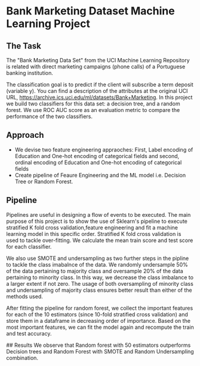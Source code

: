 # Bank Marketing Dataset Machine Learning Project
## The Task
The "Bank Marketing Data Set" from the UCI Machine Learning Repository is related with direct marketing campaigns (phone calls) of a Portuguese banking institution.

The classification goal is to predict if the client will subscribe a term deposit (variable y). You can find a description of the attributes at the original UCI URL, https://archive.ics.uci.edu/ml/datasets/Bank+Marketing.
In this project we build two classifiers for this data set: a decision tree, and a random forest. We use ROC AUC score as an evaluation metric to compare the performance of the two classifiers.
## Approach
<ul>
  <li> We devise two feature engineering appraoches: First, Label encoding of Education and One-hot encoding of categorical fields and second, ordinal encoding of Education and One-hot encoding of categorical fields</li>
  <li>Create pipeline of Feaure Engineering and the ML model i.e. Decision Tree or Random Forest.</li>
  </ul>
  
 ## Pipeline
 <p>Pipelines are useful in designing a flow of events to be executed. The main purpose of this project is to show the use of Sklearn's pipeline to execute stratified K fold cross validation,feature engineering and fit a machine learning model in this specific order. Stratified K fold cross validation is used to tackle over-fitting. We calculate the mean train score and test score for each classifier.</p>  
 <p> We also use SMOTE and undersampling as two further steps in the pipline to tackle the class imabalnce of the data. We randomly undersample 50% of the data pertaining to majority class and oversample 20% of the data pertaining to minority class. In this way, we decrease the class imbalance to a larger extent if not zero. The usage of both oversampling of minority class and undersampling of majority class ensures better result than either of the methods used.</p>
<p> After fitting the pipeline for random forest, we collect the important features for each of the 10 estimators (since 10-fold stratified cross validation) and store them in a dataframe in decreasing order of importance. Based on the most important features, we can fit the model again and recompute the train and test accuracy.</p>
## Results
We observe that Random forest with 50 estimators outperforms Decision trees and Random Forest with SMOTE and Random Undersampling combination.
